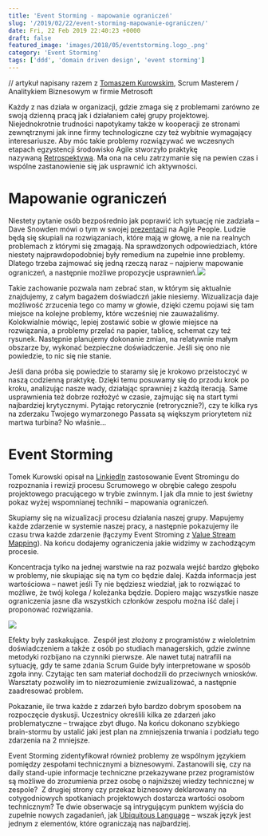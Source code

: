 ```yaml
---
title: 'Event Storming - mapowanie ograniczeń'
slug: '/2019/02/22/event-storming-mapowanie-ograniczen/'
date: Fri, 22 Feb 2019 22:40:23 +0000
draft: false
featured_image: 'images/2018/05/eventstorming.logo_.png'
category: 'Event Storming'
tags: ['ddd', 'domain driven design', 'event storming']
---
```


// artykuł napisany razem z [Tomaszem Kurowskim](https://www.linkedin.com/in/tomasz-kurowski/), Scrum Masterem / Analitykiem Biznesowym w firmie Metrosoft

Każdy z nas działa w organizacji, gdzie zmaga się z problemami zarówno ze swoją dzienną pracą jak i działaniem całej grupy projektowej. Niejednokrotnie trudności napotykamy także w kooperacji ze stronami zewnętrznymi jak inne firmy technologiczne czy też wybitnie wymagający interesariusze. Aby móc takie problemy rozwiązywać we wczesnych etapach egzystencji środowisko Agile stworzyło praktykę nazywaną [Retrospektywą](http://www.scrumdo.pl/2014/12/efektywna-retrospektywa-sprintu.html). Ma ona na celu zatrzymanie się na pewien czas i wspólne zastanowienie się jak usprawnić ich aktywności.

Mapowanie ograniczeń
====================

Niestety pytanie osób bezpośrednio jak poprawić ich sytuację nie zadziała – Dave Snowden mówi o tym w swojej [prezentacji](https://youtu.be/4o_TnYmDHsg?t=2485) na Agile People. Ludzie będą się skupiali na rozwiązaniach, które mają w głowę, a nie na realnych problemach z którymi się zmagają. Na sprawdzonych odpowiedziach, które niestety najprawdopodobniej były remedium na zupełnie inne problemy. Dlatego trzeba zajmować się jedną rzeczą naraz – najpierw mapowanie ograniczeń, a następnie możliwe propozycje usprawnień.[![](/images/2019/02/mapping-constraints.jpg)](https://www.youtube.com/watch?v=4o_TnYmDHsg&feature=youtu.be&t=2485)

Takie zachowanie pozwala nam zebrać stan, w którym się aktualnie znajdujemy, z całym bagażem doświadczń jakie niesiemy. Wizualizacja daje możliwość zrzucenia tego co mamy w głowie, dzięki czemu pojawi się tam miejsce na kolejne problemy, które wcześniej nie zauważaliśmy.  Kolokwialnie mówiąc, lepiej zostawić sobie w głowie miejsce na rozwiązania, a problemy przelać na papier, tablicę, schemat czy też rysunek. Następnie planujemy dokonanie zmian, na relatywnie małym obszarze by, wykonać bezpieczne doświadczenie. Jeśli się ono nie powiedzie, to nic się nie stanie.

Jeśli dana próba się powiedzie to staramy się je krokowo przeistoczyć w naszą codzienną praktykę. Dzięki temu posuwamy się do przodu krok po kroku, analizując nasze wady, działając sprawniej z każdą iteracją. Same usprawnienia też dobrze rozłożyć w czasie, zajmując się na start tymi najbardziej krytycznymi. Pytając retorycznie (retrorycznie?), czy te kilka rys na zderzaku Twojego wymarzonego Passata są większym priorytetem niż martwa turbina? No właśnie...

Event Storming
==============

Tomek Kurowski opisał na [LinkiedIn](https://www.linkedin.com/feed/update/urn:li:activity:6504609931918864384) zastosowanie Event Stromingu do rozpoznania i rewizji procesu Scrumowego w obrębie całego zespołu projektowego pracującego w trybie zwinnym. I jak dla mnie to jest świetny pokaz wyżej wspomnianej techniki – mapowania ograniczeń.

Skupiamy się na wizualizacji procesu działania naszej grupy. Mapujemy każde zdarzenie w systemie naszej pracy, a następnie pokazujemy ile czasu trwa każde zdarzenie (łączymy Event Stroming z [Value Stream Mapping](https://en.wikipedia.org/wiki/Value_stream_mapping)). Na końcu dodajemy ograniczenia jakie widzimy w zachodzącym procesie.

Koncentracja tylko na jednej warstwie na raz pozwala wejść bardzo głęboko w problemy, nie skupiając się na tym co będzie dalej. Każda informacja jest wartościowa – nawet jeśli Ty nie będziesz wiedział, jak to rozwiązać to możliwe, że twój kolega / koleżanka będzie. Dopiero mając wszystkie nasze ograniczenia jasne dla wszystkich członków zespołu można iść dalej i proponować rozwiązania.

[![](/images/2019/02/0-1.jpg)](/images/2019/02/0-1.jpg)

Efekty były zaskakujące.  Zespół jest złożony z programistów z wieloletnim doświadczeniem a także z osób po studiach managerskich, gdzie zwinne metodyki rozbijano na czynniki pierwsze. Ale nawet tutaj natrafili na sytuację, gdy te same zdania Scrum Guide były interpretowane w sposób zgoła inny. Czytając ten sam materiał dochodzili do przeciwnych wniosków. Warsztaty pozwoliły im to niezrozumienie zwizualizować, a następnie zaadresować problem.

Pokazanie, ile trwa każde z zdarzeń było bardzo dobrym sposobem na rozpoczęcie dyskusji. Uczestnicy określili kilka ze zdarzeń jako problematyczne – trwające zbyt długo. Na końcu dokonano szybkiego brain-stormu by ustalić jaki jest plan na zmniejszenia trwania i podziału tego zdarzenia na 2 mniejsze.

Event Storming zidentyfikował również problemy ze wspólnym językiem pomiędzy zespołami technicznymi a biznesowymi. Zastanowili się, czy na daily stand-upie informacje techniczne przekazywane przez programistów są możliwe do zrozumienia przez osobę o najniższej wiedzy technicznej w zespole?  Z drugiej strony czy przekaz biznesowy deklarowany na cotygodniowych spotkaniach projektowych dostarcza wartości osobom technicznym? Te dwie obserwacje są intrygującym punktem wyjścia do zupełnie nowych zagadanień, jak [Ubiquitous Language](https://dddunveiled.wordpress.com/2016/03/29/ubiquitous-language-czyli-dlaczego-nie-lubie-kubusia-puchatka/) – wszak język jest jednym z elementów, które ograniczają nas najbardziej.
